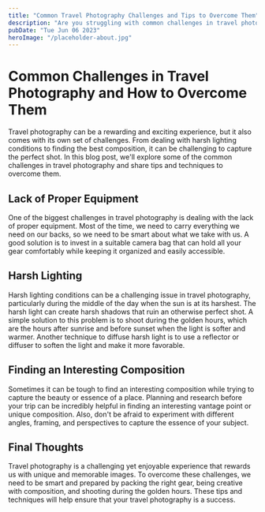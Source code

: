 ```yaml
---
title: "Common Travel Photography Challenges and Tips to Overcome Them"
description: "Are you struggling with common challenges in travel photography? Discover tips and techniques to overcome them and improve your photography skills while traveling."
pubDate: "Tue Jun 06 2023"
heroImage: "/placeholder-about.jpg"
---
```


# Common Challenges in Travel Photography and How to Overcome Them

Travel photography can be a rewarding and exciting experience, but it also comes with its own set of challenges. From dealing with harsh lighting conditions to finding the best composition, it can be challenging to capture the perfect shot. In this blog post, we&#39;ll explore some of the common challenges in travel photography and share tips and techniques to overcome them.

## Lack of Proper Equipment

One of the biggest challenges in travel photography is dealing with the lack of proper equipment. Most of the time, we need to carry everything we need on our backs, so we need to be smart about what we take with us. A good solution is to invest in a suitable camera bag that can hold all your gear comfortably while keeping it organized and easily accessible.

## Harsh Lighting

Harsh lighting conditions can be a challenging issue in travel photography, particularly during the middle of the day when the sun is at its harshest. The harsh light can create harsh shadows that ruin an otherwise perfect shot. A simple solution to this problem is to shoot during the golden hours, which are the hours after sunrise and before sunset when the light is softer and warmer. Another technique to diffuse harsh light is to use a reflector or diffuser to soften the light and make it more favorable.

## Finding an Interesting Composition

Sometimes it can be tough to find an interesting composition while trying to capture the beauty or essence of a place. Planning and research before your trip can be incredibly helpful in finding an interesting vantage point or unique composition. Also, don&#39;t be afraid to experiment with different angles, framing, and perspectives to capture the essence of your subject.

## Final Thoughts

Travel photography is a challenging yet enjoyable experience that rewards us with unique and memorable images. To overcome these challenges, we need to be smart and prepared by packing the right gear, being creative with composition, and shooting during the golden hours. These tips and techniques will help ensure that your travel photography is a success.